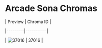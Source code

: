 # Arcade Sona Chromas


| Preview | Chroma ID |

|---------|-----------|

| ![37016](https://raw.communitydragon.org/latest/plugins/rcp-be-lol-game-data/global/default/v1/champion-chroma-images/37/37016.png) | 37016 |